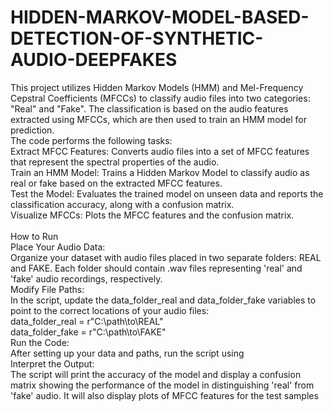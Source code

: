 # HIDDEN-MARKOV-MODEL-BASED-DETECTION-OF-SYNTHETIC-AUDIO-DEEPFAKES

This project utilizes Hidden Markov Models (HMM) and Mel-Frequency Cepstral Coefficients (MFCCs) to classify audio files into two categories: "Real" and "Fake". The classification is based on the audio features extracted using MFCCs, which are then used to train an HMM model for prediction.
<br>
The code performs the following tasks:
<br>
Extract MFCC Features: Converts audio files into a set of MFCC features that represent the spectral properties of the audio.
<br>
Train an HMM Model: Trains a Hidden Markov Model to classify audio as real or fake based on the extracted MFCC features.
<br>
Test the Model: Evaluates the trained model on unseen data and reports the classification accuracy, along with a confusion matrix.
<br>
Visualize MFCCs: Plots the MFCC features and the confusion matrix.
<br><br>
How to Run
<br>
Place Your Audio Data:<br>
Organize your dataset with audio files placed in two separate folders: REAL and FAKE. Each folder should contain .wav files representing 'real' and 'fake' audio recordings, respectively.
<br>
Modify File Paths:<br>
In the script, update the data_folder_real and data_folder_fake variables to point to the correct locations of your audio files:
<br>
data_folder_real = r"C:\path\to\REAL"
<br>
data_folder_fake = r"C:\path\to\FAKE"
<br>
Run the Code:<br>
After setting up your data and paths, run the script using
<br>
Interpret the Output:<br>
The script will print the accuracy of the model and display a confusion matrix showing the performance of the model in distinguishing 'real' from 'fake' audio. It will also display plots of MFCC features for the test samples
